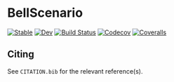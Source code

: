 # BellScenario

[![Stable](https://img.shields.io/badge/docs-stable-blue.svg)](https://bdoolittle.github.io/BellScenario.jl/stable)
[![Dev](https://img.shields.io/badge/docs-dev-blue.svg)](https://bdoolittle.github.io/BellScenario.jl/dev)
[![Build Status](https://travis-ci.com/bdoolittle/BellScenario.jl.svg?branch=master)](https://travis-ci.com/bdoolittle/BellScenario.jl)
[![Codecov](https://codecov.io/gh/bdoolittle/BellScenario.jl/branch/master/graph/badge.svg)](https://codecov.io/gh/bdoolittle/BellScenario.jl)
[![Coveralls](https://coveralls.io/repos/github/bdoolittle/BellScenario.jl/badge.svg?branch=master)](https://coveralls.io/github/bdoolittle/BellScenario.jl?branch=master)

## Citing

See `CITATION.bib` for the relevant reference(s).
